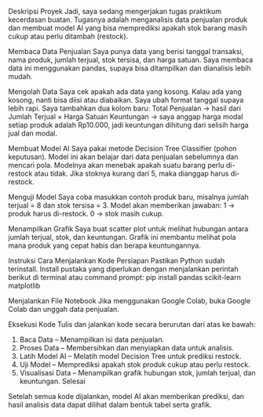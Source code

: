 Deskripsi Proyek
Jadi, saya sedang mengerjakan tugas praktikum kecerdasan buatan. Tugasnya adalah menganalisis data penjualan produk dan membuat model AI yang bisa memprediksi apakah stok barang masih cukup atau perlu ditambah (restock).

Membaca Data Penjualan
Saya punya data yang berisi tanggal transaksi, nama produk, jumlah terjual, stok tersisa, dan harga satuan.
Saya membaca data ini menggunakan pandas, supaya bisa ditampilkan dan dianalisis lebih mudah.

Mengolah Data
Saya cek apakah ada data yang kosong. Kalau ada yang kosong, nanti bisa diisi atau diabaikan.
Saya ubah format tanggal supaya lebih rapi.
Saya tambahkan dua kolom baru:
Total Penjualan → hasil dari Jumlah Terjual × Harga Satuan
Keuntungan → saya anggap harga modal setiap produk adalah Rp10.000, jadi keuntungan dihitung dari selisih harga jual dan modal.

Membuat Model AI
Saya pakai metode Decision Tree Classifier (pohon keputusan).
Model ini akan belajar dari data penjualan sebelumnya dan mencari pola.
Modelnya akan menebak apakah suatu barang perlu di-restock atau tidak. Jika stoknya kurang dari 5, maka dianggap harus di-restock.

Menguji Model
Saya coba masukkan contoh produk baru, misalnya jumlah terjual = 8 dan stok tersisa = 3.
Model akan memberikan jawaban:
  1 → produk harus di-restock.
  0 → stok masih cukup.

Menampilkan Grafik
Saya buat scatter plot untuk melihat hubungan antara jumlah terjual, stok, dan keuntungan.
Grafik ini membantu melihat pola mana produk yang cepat habis dan berapa keuntungannya.

Instruksi Cara Menjalankan Kode
Persiapan
Pastikan Python sudah terinstall.
Install pustaka yang diperlukan dengan menjalankan perintah berikut di terminal atau command prompt:
  pip install pandas scikit-learn matplotlib

Menjalankan File Notebook
Jika menggunakan Google Colab, buka Google Colab dan unggah data penjualan.

Eksekusi Kode
Tulis dan jalankan kode secara berurutan dari atas ke bawah:
  1. Baca Data – Menampilkan isi data penjualan.
  2. Proses Data – Membersihkan dan menyiapkan data untuk analisis.
  3. Latih Model AI – Melatih model Decision Tree untuk prediksi restock.
  4. Uji Model – Memprediksi apakah stok produk cukup atau perlu restock.
  5. Visualisasi Data – Menampilkan grafik hubungan stok, jumlah terjual, dan keuntungan.
  Selesai

Setelah semua kode dijalankan, model AI akan memberikan prediksi, dan hasil analisis data dapat dilihat dalam bentuk tabel serta grafik.
